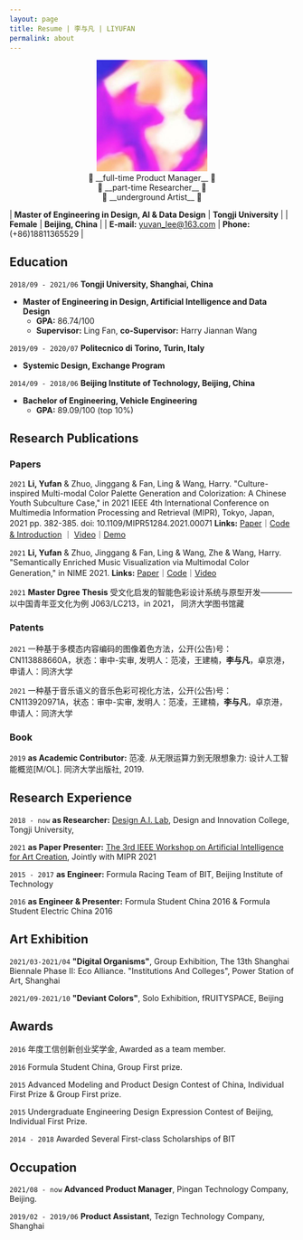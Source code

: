 ```yaml
---
layout: page
title: Resume | 李与凡 | LIYUFAN
permalink: about
---
```


<!-- ![avatar](assets/img/liyufan.jpg) -->
<div align=center><img src="assets/img/liyufan.jpg" width="39%"></div>

<!-- 
```
 full-time Product Manager
 part-time Researcher
 underground Artist
``` -->

<center> 💾 __full-time Product Manager__ 💾 </center>

<center> 📖   __part-time Researcher__    📖 </center>

<center> 🎨    __underground Artist__     🎨 </center>





| __Master of Engineering in Design, AI & Data Design__ | __Tongji University__ |
| __Female__ | __Beijing, China__ | 
| __E-mail:__ yuvan_lee@163.com | __Phone:__ (+86)18811365529 |


## Education

`2018/09 - 2021/06`
__Tongji University, Shanghai, China__
 - __Master of Engineering in Design, Artificial Intelligence and Data Design__
   - __GPA:__ 86.74/100
   - __Supervisor:__ Ling Fan, __co-Supervisor:__ Harry Jiannan Wang

<!-- --- -->
`2019/09 - 2020/07`
__Politecnico di Torino, Turin, Italy__
 -  __Systemic Design, Exchange Program__

<!-- --- -->
`2014/09 - 2018/06`
__Beijing Institute of Technology, Beijing, China__
 - __Bachelor of Engineering, Vehicle Engineering__
   - __GPA:__ 89.09/100 (top 10%)




## Research Publications

### Papers
`2021`
__Li, Yufan__ & Zhuo, Jinggang & Fan, Ling & Wang, Harry.  "Culture-inspired Multi-modal Color Palette Generation and Colorization: A Chinese Youth Subculture Case," in 2021 IEEE 4th International Conference on Multimedia Information Processing and Retrieval (MIPR), Tokyo, Japan, 2021 pp. 382-385. doi: 10.1109/MIPR51284.2021.00071
__Links:__ [Paper](https://doi.ieeecomputersociety.org/10.1109/MIPR51284.2021.00071)｜[Code & Introduction](https://github.com/tezignlab/subculture-colorization) ｜ [Video](https://youtu.be/fLPwr-oX0ds)｜[Demo](https://www.subverse.site/)


`2021`
__Li, Yufan__ & Zhuo, Jinggang & Fan, Ling & Wang, Zhe & Wang, Harry. "Semantically Enriched Music Visualization via Multimodal Color Generation," in NIME 2021. 
__Links:__ [Paper](https://doi.org/10.21428/92fbeb44.2fb614f7)｜[Code](https://github.com/tezignlab/subculture-colorization/tree/main/music-visualization)｜[Video](https://www.bilibili.com/video/BV1Cp4y1H7To/) 


`2021`
__Master Dgree Thesis__   受文化启发的智能色彩设计系统与原型开发————以中国青年亚文化为例 J063/LC213，in 2021， 同济大学图书馆藏

<!-- --- -->
### Patents

`2021`
一种基于多模态内容编码的图像着色方法，公开(公告)号：CN113888660A，状态：审中-实审, 发明人：范凌，王建楠，__李与凡__，卓京港，申请人：同济大学


`2021`
一种基于音乐语义的音乐色彩可视化方法，公开(公告)号：CN113920971A，状态：审中-实审, 发明人：范凌，王建楠，__李与凡__，卓京港，申请人：同济大学

<!-- --- -->
### Book
`2019`
__as Academic Contributor:__ 范凌. 从无限运算力到无限想象力: 设计人工智能概览[M/OL]. 同济大学出版社, 2019.


## Research Experience
`2018 - now`
__as Researcher:__ [Design A.I. Lab](https://www.sheji.ai/), Design and Innovation College, Tongji University, 


`2021`
__as Paper Presenter:__ [The 3rd IEEE Workshop on Artificial Intelligence for Art Creation](https://aiart2021.github.io/), Jointly with MIPR 2021


`2015 - 2017`
__as Engineer:__ Formula Racing Team of BIT, Beijing Institute of Technology 


`2016`
__as Engineer & Presenter:__ Formula Student China 2016 & Formula Student Electric China 2016


## Art Exhibition

`2021/03-2021/04`
__"Digital Organisms"__, Group Exhibition, The 13th Shanghai Biennale Phase II: Eco Alliance. "Institutions And Colleges", Power Station of Art, Shanghai

`2021/09-2021/10`
__"Deviant Colors"__, Solo Exhibition, fRUITYSPACE, Beijing


## Awards

`2016` 年度工信创新创业奖学金, Awarded as a team member.

`2016` Formula Student China, Group First prize.

`2015` Advanced Modeling and Product Design Contest of China, Individual First Prize & Group First prize.

`2015` Undergraduate Engineering Design Expression Contest of Beijing, Individual First Prize.

`2014 - 2018` Awarded Several First-class Scholarships of BIT



## Occupation

`2021/08 - now`
__Advanced Product Manager__, Pingan Technology Company, Beijing.


`2019/02 - 2019/06`
__Product Assistant__, Tezign Technology Company, Shanghai




<!-- ### Footer

Last updated: May 2013 -->


